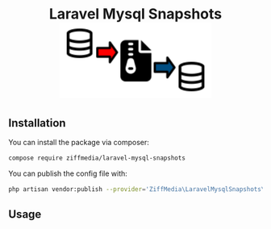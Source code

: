 <h1 align="center">
    Laravel Mysql Snapshots<br>
    <img alt="R" height="150" src="./docs/logo.png">
</h1>

## Installation

You can install the package via composer:

```bash
compose require ziffmedia/laravel-mysql-snapshots
```

You can publish the config file with:

```bash
php artisan vendor:publish --provider='ZiffMedia\LaravelMysqlSnapshots\MysqlSnapshotsServiceProvider'
```

## Usage

